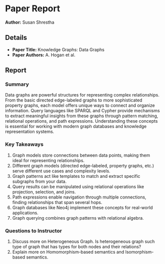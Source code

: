 # Paper Report

**Author:** Susan Shrestha

## Details

- **Paper Title:** Knowledge Graphs: Data Graphs
- **Paper Authors:** A. Hogan et al.

## Report

### Summary

Data graphs are powerful structures for representing complex relationships. From the basic directed edge-labeled graphs to more sophisticated property graphs, each model offers unique ways to connect and organize information. Query languages like SPARQL and Cypher provide mechanisms to extract meaningful insights from these graphs through pattern matching, relational operations, and path expressions. Understanding these concepts is essential for working with modern graph databases and knowledge representation systems.

### Key Takeaways

1. Graph models store connections between data points, making them ideal for representing relationships.
2. Different graph models (directed edge-labeled, property graphs, etc.) serve different use cases and complexity levels.
3. Graph patterns act like templates to match and extract specific subgraphs from your data.
4. Query results can be manipulated using relational operations like projection, selection, and joins.
5. Path expressions enable navigation through multiple connections, finding relationships that span several hops.
6. Graph databases like Neo4j implement these concepts for real-world applications.
7. Graph querying combines graph patterns with relational algebra.

### Questions to Instructor
1. Discuss more on Heterogeneous Graph. Is heterogeneous graph such type of graph that has types for both nodes and their relations?
1. Explain more on Homomorphism-based semantics and Isomorphism-based semantics.
